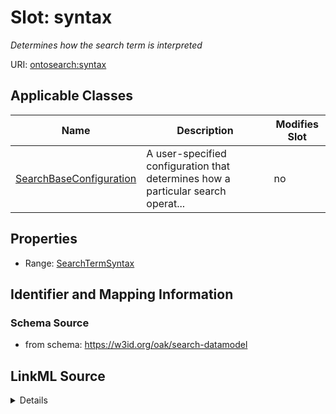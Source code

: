 

# Slot: syntax


_Determines how the search term is interpreted_



URI: [ontosearch:syntax](https://w3id.org/oak/search-datamodel/syntax)



<!-- no inheritance hierarchy -->





## Applicable Classes

| Name | Description | Modifies Slot |
| --- | --- | --- |
| [SearchBaseConfiguration](SearchBaseConfiguration.md) | A user-specified configuration that determines how a particular search operat... |  no  |







## Properties

* Range: [SearchTermSyntax](SearchTermSyntax.md)





## Identifier and Mapping Information







### Schema Source


* from schema: https://w3id.org/oak/search-datamodel




## LinkML Source

<details>
```yaml
name: syntax
description: Determines how the search term is interpreted
from_schema: https://w3id.org/oak/search-datamodel
rank: 1000
alias: syntax
owner: SearchBaseConfiguration
domain_of:
- SearchBaseConfiguration
range: SearchTermSyntax

```
</details>